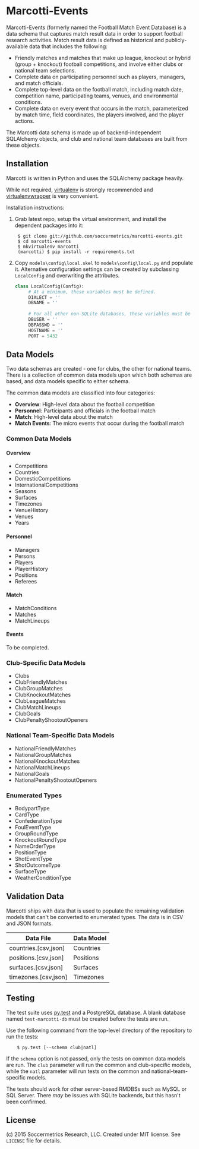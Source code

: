 Marcotti-Events
===============

Marcotti-Events (formerly named the Football Match Event Database) is a data schema that captures match result data in 
order to support football research activities.  Match result data is defined as historical and publicly-available 
data that includes the following:

* Friendly matches and matches that make up league, knockout or hybrid (group + knockout) football competitions, and 
involve either clubs or national team selections.
* Complete data on participating personnel such as players, managers, and match officials.
* Complete top-level data on the football match, including match date, competition name, participating teams, venues, 
and environmental conditions.
* Complete data on every event that occurs in the match, parameterized by match time, field coordinates, the players involved, and the player actions.

The Marcotti data schema is made up of backend-independent SQLAlchemy objects, and club and national team databases are 
built from these objects.


## Installation

Marcotti is written in Python and uses the SQLAlchemy package heavily.

While not required, [virtualenv](https://pypi.python.org/pypi/virtualenv) is strongly recommended and
[virtualenvwrapper](https://pypi.python.org/pypi/virtualenvwrapper) is very convenient.

Installation instructions:

1. Grab latest repo, setup the virtual environment, and install the dependent packages into it:

        $ git clone git://github.com/soccermetrics/marcotti-events.git
        $ cd marcotti-events
        $ mkvirtualenv marcotti
        (marcotti) $ pip install -r requirements.txt
    
2. Copy `models\config\local.skel` to `models\config\local.py` and populate it.  Alternative configuration
   settings can be created by subclassing `LocalConfig` and overwriting the attributes.
    
   ```python
   class LocalConfig(Config):
        # At a minimum, these variables must be defined.
        DIALECT = ''
        DBNAME = ''
        
        # For all other non-SQLite databases, these variables must be set.
        DBUSER = ''
        DBPASSWD = ''
        HOSTNAME = ''
        PORT = 5432
   ```
    
## Data Models

Two data schemas are created - one for clubs, the other for national teams.  There is a collection of common data 
models upon which both schemas are based, and data models specific to either schema.

The common data models are classified into four categories:

* **Overview**: High-level data about the football competition
* **Personnel**: Participants and officials in the football match
* **Match**: High-level data about the match
* **Match Events**: The micro events that occur during the football match

### Common Data Models

#### Overview

* Competitions
* Countries
* DomesticCompetitions
* InternationalCompetitions
* Seasons
* Surfaces
* Timezones
* VenueHistory
* Venues
* Years

#### Personnel

* Managers
* Persons
* Players
* PlayerHistory
* Positions
* Referees

#### Match

* MatchConditions
* Matches
* MatchLineups

#### Events

To be completed.

### Club-Specific Data Models

* Clubs
* ClubFriendlyMatches
* ClubGroupMatches
* ClubKnockoutMatches
* ClubLeagueMatches
* ClubMatchLineups
* ClubGoals
* ClubPenaltyShootoutOpeners

### National Team-Specific Data Models

* NationalFriendlyMatches
* NationalGroupMatches
* NationalKnockoutMatches
* NationalMatchLineups
* NationalGoals
* NationalPenaltyShootoutOpeners

### Enumerated Types

* BodypartType
* CardType
* ConfederationType
* FoulEventType
* GroupRoundType
* KnockoutRoundType
* NameOrderType
* PositionType
* ShotEventType
* ShotOutcomeType
* SurfaceType
* WeatherConditionType

## Validation Data

Marcotti ships with data that is used to populate the remaining validation models that can't be converted to enumerated types.  The data is in CSV and JSON formats.

Data File            | Data Model
-------------------- | ----------
countries.[csv,json] | Countries
positions.[csv,json] | Positions
surfaces.[csv,json]  | Surfaces
timezones.[csv,json] | Timezones


## Testing

The test suite uses [py.test](http://www.pytest.org) and a PostgreSQL database.  A blank database named `test-marcotti-db` must be created before the tests are run.

Use the following command from the top-level directory of the repository to run the tests:

        $ py.test [--schema club|natl]

If the `schema` option is not passed, only the tests on common data models are run.  The `club` parameter will run the common and club-specific models, while the `natl` parameter will run tests on the common and national-team-specific models.

The tests should work for other server-based RMDBSs such as MySQL or SQL Server.  There _may_ be issues with SQLite backends, but this hasn't been confirmed.

## License

(c) 2015 Soccermetrics Research, LLC. Created under MIT license.  See `LICENSE` file for details.
